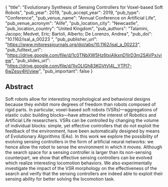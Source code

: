{
  "title": "Evolutionary Synthesis of Sensing Controllers for Voxel-based Soft Robots",
  "pub_year": 2019,
  "pub_accept_year": 2019,
  "pub_type": "Conference",
  "pub_venue_name": "Annual Conference on Artificial Life",
  "pub_venue_acronym": "Alife",
  "pub_location_city": "Newcastle",
  "pub_location_country": "United Kingdom",
  "pub_authors": "Talamini, Jacopo; Medvet, Eric; Bartoli, Alberto; De Lorenzo, Andrea",
  "pub_doi": "10.1162/isal_a_00223 ",
  "pub_publisher_url": "https://www.mitpressjournals.org/doi/abs/10.1162/isal_a_00223",
  "pub_fulltext_url": "https://drive.google.com/file/d/1c0TNbXW5Hz6txiAlkxnD1IrD3m2SAVPx/view",
  "pub_slides_url": "https://drive.google.com/file/d/1lxOLIGh83KGVtVl4L_YTPl7-6wZesv4H/view",
  "pub_important": false
}

## Abstract
Soft robots allow for interesting morphological and behavioral designs because they exhibit more degrees of freedom than robots composed of rigid parts. In particular, voxel-based soft robots (VSRs)—aggregations of elastic cubic building blocks—have attracted the interest of Robotics and Artificial Life researchers. VSRs can be controlled by changing the volume of individual blocks: simple, yet effective controllers that do not exploit the feedback of the environment, have been automatically designed by means of Evolutionary Algorithms (EAs). In this work we explore the possibility of evolving sensing controllers in the form of artificial neural networks: we hence allow the robot to sense the environment in which it moves. Although the search space for a sensing controller is larger than its non-sensing counterpart, we show that effective sensing controllers can be evolved which realize interesting locomotion behaviors. We also experimentally investigate the impact of the VSR morphology on the effectiveness of the search and verify that the sensing controllers are indeed able to exploit their sensing ability for better solving the locomotion task.
